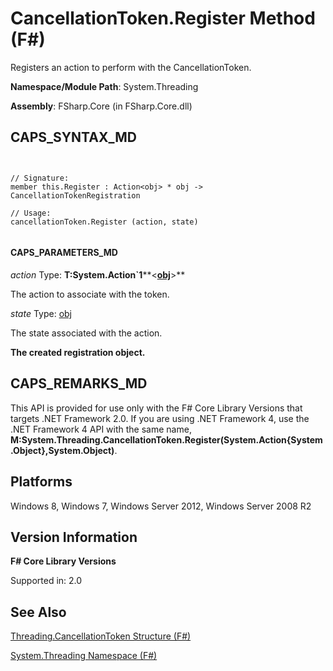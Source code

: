 # CancellationToken.Register Method (F#)

Registers an action to perform with the CancellationToken.

**Namespace/Module Path**: System.Threading

**Assembly**: FSharp.Core (in FSharp.Core.dll)


## CAPS_SYNTAX_MD



```


// Signature:
member this.Register : Action<obj> * obj -> CancellationTokenRegistration

// Usage:
cancellationToken.Register (action, state)


```



#### CAPS_PARAMETERS_MD
*action*
Type: **T:System.Action&#96;1****&lt;**[obj](http://msdn.microsoft.com/en-us/library/dcf2430f-702b-40e5-a0a1-97518bf137f7)**&gt;**


The action to associate with the token.


*state*
Type: [obj](http://msdn.microsoft.com/en-us/library/dcf2430f-702b-40e5-a0a1-97518bf137f7)


The state associated with the action.



**The created registration object.**
## CAPS_REMARKS_MD
This API is provided for use only with the F# Core Library Versions that targets .NET Framework 2.0. If you are using .NET Framework 4, use the .NET Framework 4 API with the same name, **M:System.Threading.CancellationToken.Register(System.Action{System.Object},System.Object)**.


## Platforms
Windows 8, Windows 7, Windows Server 2012, Windows Server 2008 R2


## Version Information
**F# Core Library Versions**

Supported in: 2.0




## See Also
[Threading.CancellationToken Structure &#40;F&#35;&#41;](Threading.CancellationToken+Structure+%28F%23%29.md)

[System.Threading Namespace &#40;F&#35;&#41;](System.Threading+Namespace+%28F%23%29.md)

